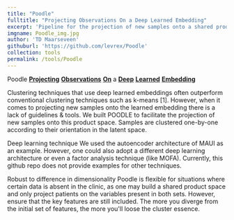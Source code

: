 ```yaml
---
title: "Poodle"
fulltitle: "Projecting Observations On a Deep Learned Embedding"
excerpt: 'Pipeline for the projection of new samples onto a shared product space'
imgname: Poodle_img.jpg
author: 'TD Maarseveen'
githuburl: 'https://github.com/levrex/Poodle'
collection: tools
permalink: /tools/Poodle
---
```


Poodle
<b><u>Projecting</u></b> <b><u>Observations</u></b> <b><u>On</u></b> a <b><u>Deep</u></b> <b><u>Learned</u></b> <b><u>Embedding</u></b>

Clustering techniques that use deep learned embeddings often outperform conventional clustering techniques such as k-means [1]. However, when it comes to projecting new samples onto the learned embedding there is a lack of guidelines & tools. We built POODLE to facilitate the projection of new samples onto this product space. Samples are clustered one-by-one according to their orientation in the latent space.

Deep learning technique
We used the autoencoder architecture of MAUI as an example. However, one could also adopt a different deep learning architecture or even a factor analysis technique (like MOFA). Currently, this github repo does not provide examples for other techniques.

Robust to difference in dimensionality
Poodle is flexible for situations where certain data is absent in the clinic, as one may build a shared product space and only project patients on the variables present in both sets. However, ensure that the key features are still included. The more you diverge from the initial set of features, the more you'll loose the cluster essence.